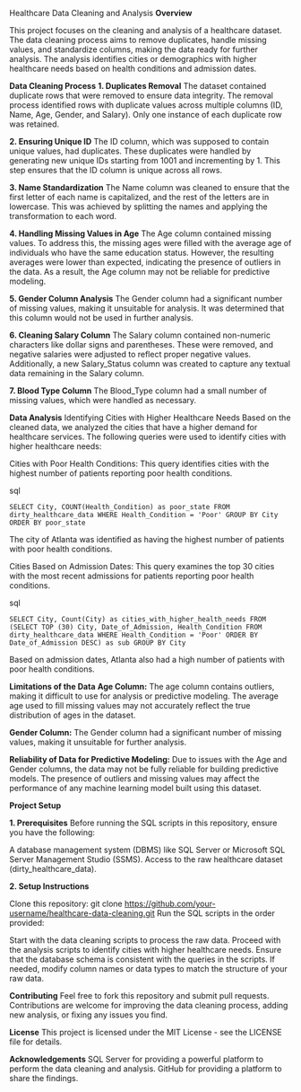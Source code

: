  Healthcare Data Cleaning and Analysis
     **Overview**
   
This project focuses on the cleaning and analysis of a healthcare dataset. The data cleaning process aims to remove duplicates, handle missing values, and standardize columns, making the data ready for further analysis. The analysis identifies cities or demographics with higher healthcare needs based on health conditions and admission dates.

   **Data Cleaning Process**
**1. Duplicates Removal**
The dataset contained duplicate rows that were removed to ensure data integrity. The removal process identified rows with duplicate values across multiple columns (ID, Name, Age, Gender, and Salary). Only one instance of each duplicate row was retained.

**2. Ensuring Unique ID**
The ID column, which was supposed to contain unique values, had duplicates. These duplicates were handled by generating new unique IDs starting from 1001 and incrementing by 1. This step ensures that the ID column is unique across all rows.

**3. Name Standardization**
The Name column was cleaned to ensure that the first letter of each name is capitalized, and the rest of the letters are in lowercase. This was achieved by splitting the names and applying the transformation to each word.

**4. Handling Missing Values in Age**
The Age column contained missing values. To address this, the missing ages were filled with the average age of individuals who have the same education status. However, the resulting averages were lower than expected, indicating the presence of outliers in the data. As a result, the Age column may not be reliable for predictive modeling.

**5. Gender Column Analysis**
The Gender column had a significant number of missing values, making it unsuitable for analysis. It was determined that this column would not be used in further analysis.

**6. Cleaning Salary Column**
The Salary column contained non-numeric characters like dollar signs and parentheses. These were removed, and negative salaries were adjusted to reflect proper negative values. Additionally, a new Salary_Status column was created to capture any textual data remaining in the Salary column.

**7. Blood Type Column**
The Blood_Type column had a small number of missing values, which were handled as necessary.

**Data Analysis**
Identifying Cities with Higher Healthcare Needs
Based on the cleaned data, we analyzed the cities that have a higher demand for healthcare services. The following queries were used to identify cities with higher healthcare needs:

Cities with Poor Health Conditions: This query identifies cities with the highest number of patients reporting poor health conditions.

sql

```SELECT City, COUNT(Health_Condition) as poor_state FROM dirty_healthcare_data WHERE Health_Condition = 'Poor' GROUP BY City ORDER BY poor_state```

The city of Atlanta was identified as having the highest number of patients with poor health conditions.


Cities Based on Admission Dates: This query examines the top 30 cities with the most recent admissions for patients reporting poor health conditions.

sql

```SELECT City, Count(City) as cities_with_higher_health_needs FROM (SELECT TOP (30) City, Date_of_Admission, Health_Condition FROM dirty_healthcare_data WHERE Health_Condition = 'Poor' ORDER BY Date_of_Admission DESC) as sub GROUP BY City```

Based on admission dates, Atlanta also had a high number of patients with poor health conditions.

**Limitations of the Data**
**Age Column:** The age column contains outliers, making it difficult to use for analysis or predictive modeling. The average age used to fill missing values may not accurately reflect the true distribution of ages in the dataset.

**Gender Column:** The Gender column had a significant number of missing values, making it unsuitable for further analysis.

**Reliability of Data for Predictive Modeling:** Due to issues with the Age and Gender columns, the data may not be fully reliable for building predictive models. The presence of outliers and missing values may affect the performance of any machine learning model built using this dataset.

**Project Setup**

**1. Prerequisites**
Before running the SQL scripts in this repository, ensure you have the following:

A database management system (DBMS) like SQL Server or Microsoft SQL Server Management Studio (SSMS).
Access to the raw healthcare dataset (dirty_healthcare_data).

**2. Setup Instructions**

Clone this repository:
git clone https://github.com/your-username/healthcare-data-cleaning.git
Run the SQL scripts in the order provided:

Start with the data cleaning scripts to process the raw data.
Proceed with the analysis scripts to identify cities with higher healthcare needs.
Ensure that the database schema is consistent with the queries in the scripts. If needed, modify column names or data types to match the structure of your raw data.

**Contributing**
Feel free to fork this repository and submit pull requests. Contributions are welcome for improving the data cleaning process, adding new analysis, or fixing any issues you find.

**License**
This project is licensed under the MIT License - see the LICENSE file for details.

**Acknowledgements**
SQL Server for providing a powerful platform to perform the data cleaning and analysis.
GitHub for providing a platform to share the findings.
